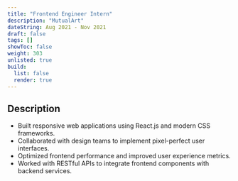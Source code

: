 ```yaml
---
title: "Frontend Engineer Intern"
description: "MutualArt"
dateString: Aug 2021 - Nov 2021
draft: false
tags: []
showToc: false
weight: 303
unlisted: true
build:
  list: false
  render: true
---
```

## Description


- Built responsive web applications using React.js and modern CSS frameworks.
- Collaborated with design teams to implement pixel-perfect user interfaces.
- Optimized frontend performance and improved user experience metrics.
- Worked with RESTful APIs to integrate frontend components with backend services.